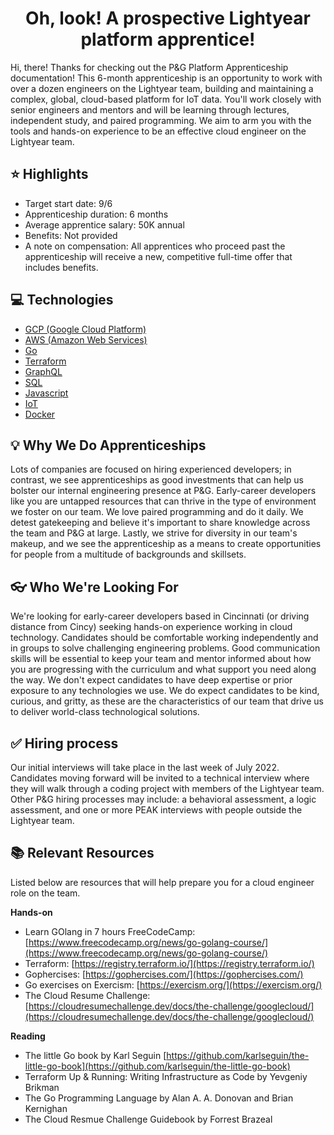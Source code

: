 <h1 align="center">
  Oh, look! A prospective Lightyear platform apprentice!
</h1>

Hi, there! Thanks for checking out the P&G Platform Apprenticeship documentation! This 6-month apprenticeship is an opportunity to work with over a dozen engineers on the Lightyear team, building and maintaining a complex, global, cloud-based platform for IoT data. You'll work closely with senior engineers and mentors and will be learning through lectures, independent study, and paired programming. We aim to arm you with the tools and hands-on experience to be an effective cloud engineer on the Lightyear team.

## :star: Highlights
- Target start date: 9/6
- Apprenticeship duration: 6 months
- Average apprentice salary: 50K annual
- Benefits: Not provided
- A note on compensation: All apprentices who proceed past the apprenticeship will receive a new, competitive full-time offer that includes benefits.

## :computer: Technologies
- [GCP (Google Cloud Platform)](https://cloud.google.com/)
- [AWS (Amazon Web Services)](https://aws.amazon.com/)
- [Go](https://go.dev/)
- [Terraform](https://www.terraform.io/)
- [GraphQL](https://graphql.org/)
- [SQL](https://www.postgresql.org/)
- [Javascript](https://www.javascript.com/)
- [IoT](https://en.wikipedia.org/wiki/Internet_of_things)
- [Docker](https://www.docker.com/)

## :bulb: Why We Do Apprenticeships
Lots of companies are focused on hiring experienced developers; in contrast, we see apprenticeships as good investments that can help us bolster our internal engineering presence at P&G. Early-career developers like you are untapped resources that can thrive in the type of environment we foster on our team. We love paired programming and do it daily. We detest gatekeeping and believe it's important to share knowledge across the team and P&G at large. Lastly, we strive for diversity in our team's makeup, and we see the apprenticeship as a means to create opportunities for people from a multitude of backgrounds and skillsets. 

## :eyeglasses: Who We're Looking For
We're looking for early-career developers based in Cincinnati (or driving distance from Cincy) seeking hands-on experience working in cloud technology. Candidates should be comfortable working independently and in groups to solve challenging engineering problems. Good communication skills will be essential to keep your team and mentor informed about how you are progressing with the curriculum and what support you need along the way. We don't expect candidates to have deep expertise or prior exposure to any technologies we use. We do expect candidates to be kind, curious, and gritty, as these are the characteristics of our team that drive us to deliver world-class technological solutions.

## :white_check_mark: Hiring process
Our initial interviews will take place in the last week of July 2022. Candidates moving forward will be invited to a technical interview where they will walk through a coding project with members of the Lightyear team. Other P&G hiring processes may include: a behavioral assessment, a logic assessment, and one or more PEAK interviews with people outside the Lightyear team.

## :books: Relevant Resources
Listed below are resources that will help prepare you for a cloud engineer role on the team.

**Hands-on**
- Learn GOlang in 7 hours FreeCodeCamp: [https://www.freecodecamp.org/news/go-golang-course/](https://www.freecodecamp.org/news/go-golang-course/)
- Terraform: [https://registry.terraform.io/](https://registry.terraform.io/)
- Gophercises: [https://gophercises.com/](https://gophercises.com/)
- Go exercises on Exercism: [https://exercism.org/](https://exercism.org/)
- The Cloud Resume Challenge: [https://cloudresumechallenge.dev/docs/the-challenge/googlecloud/](https://cloudresumechallenge.dev/docs/the-challenge/googlecloud/)

**Reading**
- The little Go book by Karl Seguin [https://github.com/karlseguin/the-little-go-book](https://github.com/karlseguin/the-little-go-book)
- Terraform Up & Running: Writing Infrastructure as Code by Yevgeniy Brikman
- The Go Programming Language by Alan A. A. Donovan and Brian Kernighan
- The Cloud Resmue Challenge Guidebook by Forrest Brazeal

